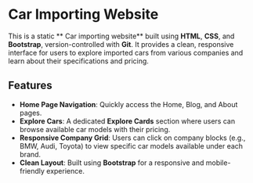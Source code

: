# Car Importing Website

This is a  static ** Car importing website** built using **HTML**, **CSS**, and **Bootstrap**, version-controlled with **Git**. It provides a clean, responsive interface for users to explore imported cars from various companies and learn about their specifications and pricing.

## Features

- **Home Page Navigation**: Quickly access the Home, Blog, and About pages.
- **Explore Cars**: A dedicated **Explore Cards** section where users can browse available car models with their pricing.
- **Responsive Company Grid**: Users can click on company blocks (e.g., BMW, Audi, Toyota) to view specific car models available under each brand.
- **Clean Layout**: Built using **Bootstrap** for a responsive and mobile-friendly experience.





